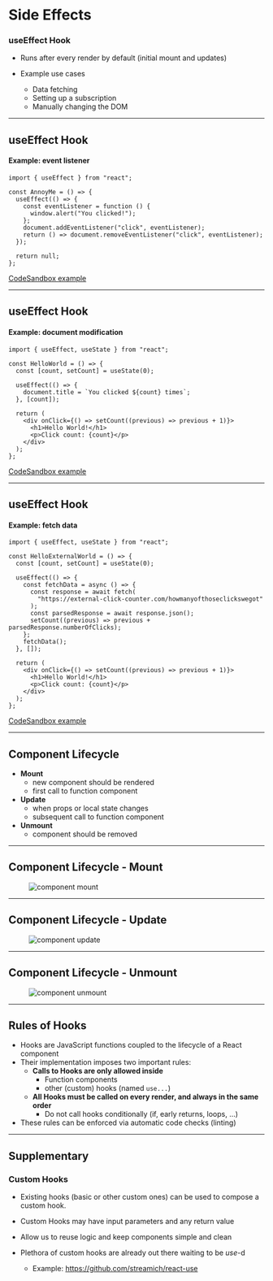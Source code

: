 # Side Effects

### useEffect Hook

- Runs after every render by default (initial mount and updates)
- Example use cases

  - Data fetching
  - Setting up a subscription
  - Manually changing the DOM

----

## useEffect Hook

#### Example: event listener

```tsx
import { useEffect } from "react";

const AnnoyMe = () => {
  useEffect(() => {
    const eventListener = function () {
      window.alert("You clicked!");
    };
    document.addEventListener("click", eventListener);
    return () => document.removeEventListener("click", eventListener);
  });

  return null;
};
```

[CodeSandbox example](https://codesandbox.io/s/proud-morning-ot5f8p?file=/src/App.js)

----

## useEffect Hook

#### Example: document modification

```tsx
import { useEffect, useState } from "react";

const HelloWorld = () => {
  const [count, setCount] = useState(0);

  useEffect(() => {
    document.title = `You clicked ${count} times`;
  }, [count]);

  return (
    <div onClick={() => setCount((previous) => previous + 1)}>
      <h1>Hello World!</h1>
      <p>Click count: {count}</p>
    </div>
  );
};
```

[CodeSandbox example](https://codesandbox.io/s/serene-swartz-4olw34?file=/src/App.js)

----

## useEffect Hook

#### Example: fetch data

```tsx
import { useEffect, useState } from "react";

const HelloExternalWorld = () => {
  const [count, setCount] = useState(0);

  useEffect(() => {
    const fetchData = async () => {
      const response = await fetch(
        "https://external-click-counter.com/howmanyofthoseclickswegot"
      );
      const parsedResponse = await response.json();
      setCount((previous) => previous + parsedResponse.numberOfClicks);
    };
    fetchData();
  }, []);

  return (
    <div onClick={() => setCount((previous) => previous + 1)}>
      <h1>Hello World!</h1>
      <p>Click count: {count}</p>
    </div>
  );
};
```

[CodeSandbox example](https://codesandbox.io/s/frosty-microservice-sjzh00?file=/src/App.js)

----

## Component Lifecycle

- **Mount**
  - new component should be rendered
  - first call to function component
- **Update**
  - when props or local state changes
  - subsequent call to function component
- **Unmount**
  - component should be removed

----

## Component Lifecycle - Mount

<figure>
  <img src="img/ComponentLifecycle-mount.png" style="box-shadow: none" alt="component mount"/>
</figure>

----

## Component Lifecycle - Update

<figure>
  <img src="img/ComponentLifecycle-update.png" style="box-shadow: none" alt="component update"/>
</figure>

----

## Component Lifecycle - Unmount

<figure>
  <img src="img/ComponentLifecycle-unmount.png" style="box-shadow: none" alt="component unmount"/>
</figure>

----

## Rules of Hooks

- Hooks are JavaScript functions coupled to the lifecycle of a React component
- Their implementation imposes two important rules:
  - **Calls to Hooks are only allowed inside**
    - Function components
    - other (custom) hooks (named `use...`)
  - **All Hooks must be called on every render, and always in the same order**
    - Do not call hooks conditionally (if, early returns, loops, ...)
- These rules can be enforced via automatic code checks (linting)

----

## Supplementary

### Custom Hooks

- Existing hooks (basic or other custom ones) can be used to compose a custom hook.
- Custom Hooks may have input parameters and any return value
- Allow us to reuse logic and keep components simple and clean
- Plethora of custom hooks are already out there waiting to be _use_-d

  - Example: https://github.com/streamich/react-use
